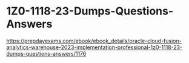 # 1Z0-1118-23-Dumps-Questions-Answers
https://prepdayexams.com/ebook/ebook_details/oracle-cloud-fusion-analytics-warehouse-2023-implementation-professional-1z0-1118-23-dumps-questions-answers/1176
